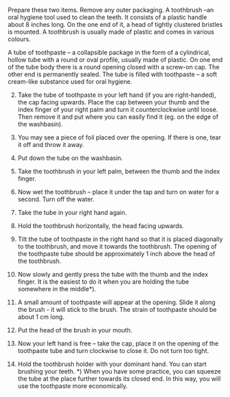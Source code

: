 Prepare these two items. Remove any outer packaging.
A toothbrush –an oral hygiene tool used to clean the teeth. It consists of a plastic handle about 8 inches long. On the one end of it, a head of tightly clustered bristles is mounted. A toothbrush is usually made of plastic and comes in various colours.


A tube of toothpaste – a collapsible package in the form of a cylindrical, hollow tube with a round or oval profile, usually made of plastic. On one end of the tube body there is a round opening closed with a screw-on cap. The other end is permanently sealed.
The tube is filled with toothpaste – a soft cream-like substance used for oral hygiene.


2.	Take the tube of toothpaste in your left hand (if you are right-handed), the cap facing upwards. Place the cap between your thumb and the index finger of your right palm and turn it counterclockwise until loose. Then remove it and put where you can easily find it (eg. on the edge of the washbasin).
3. You may see a piece of foil placed over the opening. If there is one, tear it off and throw it away.
4. Put down the tube on the washbasin.
5. Take the toothbrush in your left palm, between the thumb and the index finger.
6. Now wet the toothbrush – place it under the tap and turn on water for a second. Turn off the water.
7. Take the tube in your right hand again.
8. Hold the toothbrush horizontally, the head facing upwards.
9. Tilt the tube of toothpaste in the right hand so that it is placed diagonally to the toothbrush, and move it towards the toothbrush. The opening of the toothpaste tube should be approximately 1 inch above the head of the toothbrush.

 
9. Now slowly and gently press the tube with the thumb and the index finger. It is the easiest to do it when you are holding the tube somewhere in the middle*).
10. A small amount of toothpaste will appear at the opening. Slide it along the brush - it will stick to the brush. The strain of toothpaste should be about 1 cm long.
11. Put the head of the brush in your mouth.
12. Now your left hand is free – take the cap, place it on the opening of the toothpaste tube and turn clockwise to close it. Do not turn too tight.
13. Hold the toothbrush holder with your dominant hand. You can start brushing your teeth.
*) When you have some practice, you can squeeze the tube at the place further towards its closed end. In this way, you will use the toothpaste more economically.


